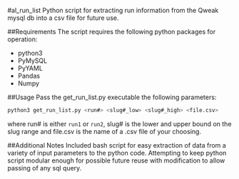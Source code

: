 #al_run_list
Python script for extracting run information from the Qweak mysql db into a csv file for future use.

##Requirements
The script requires the following python packages for operation: 

* python3
* PyMySQL
* PyYAML
* Pandas
* Numpy

##Usage
Pass the get_run_list.py executable the following parameters:

```bash
python3 get_run_list.py <run#> <slug#_low> <slug#_high> <file.csv>
```
where run# is either `run1` or `run2`, slug# is the lower and upper bound on the slug range and file.csv is the name of a .csv file of your choosing.

##Additional Notes
Included bash script for easy extraction of data from a variety of input parameters to the python code. Attempting to keep python script modular enough for possible future reuse with modification to allow passing of any sql query.  
